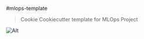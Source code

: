 #mlops-template
> Cookie Cookiecutter template for MLOps Project

![Alt](https://repobeats.axiom.co/api/embed/c2c291aa97bd93eb3c9c3e19ff0ddd8c8a55cbf8.svg "Repobeats analytics image")
